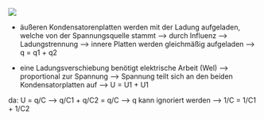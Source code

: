 ![](Pasted%20image%2020231112133610.png)
- äußeren Kondensatorenplatten werden mit der Ladung aufgeladen, welche von der Spannungsquelle stammt --> durch Influenz --> Ladungstrennung --> innere Platten werden gleichmäßig aufgeladen 
--> q = q1 + q2

- eine Ladungsverschiebung benötigt elektrische Arbeit (Wel) 
--> proportional zur Spannung --> Spannung teilt sich an den beiden Kondensatorplatten auf 
--> U = U1 + U1

da: U = q/C --> q/C1 + q/C2 = q/C
--> q kann ignoriert werden
--> 1/C = 1/C1 + 1/C2